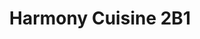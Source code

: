 ---
layout: place
title: Harmony Cuisine 2B1
permalink: /california/san-diego/harmony-cuisine-2b1.html
stateAbbr: CA
stateName: California
cityName: San Diego
seo:
  type: restaurant
  links: https://www.hc2b1.com/
place_id: ChIJAQDQQen_24ARyTSFJ-YYX9k
photos:
  - name: >-
      places/ChIJAQDQQen_24ARyTSFJ-YYX9k/photos/AeeoHcJ7gxjYyUfNFpzx87y-sSg0VpOd6mpzYu8WrI5pU-2GQprkXE13G5_tqDGGfFp5Lo8Uvfs5LBuwjoAQrMTEYf6LoHFhxC6qpNgNqLpHDLgbPIY-tsONA-_0ZcD0DVVEU-cMAQ6t_WTCKozTykhH-K-87qSNRuCaeO_pvpybqqax4jd1kAgz4lsLgkbxz5pDlox6M27mrj1xjsPhqLRQRKbDFPonb4sIHCakGcT2Bo2qO14b2lcIsDqG73PWCrzDbOJe0nq3jckBtnpafEwRYQJRDGIBNofDco4wMOg3reTMwQ
    widthPx: 1641
    heightPx: 1361
    authorAttributions:
      - displayName: Harmony Cuisine 2B1
        uri: https://maps.google.com/maps/contrib/107101354820467466077
        photoUri: >-
          https://lh3.googleusercontent.com/a-/ALV-UjXIHrl7PGwu0nsiQom9evzNcxVDUoy6_w1k8au688dwRi3AmTc=s100-p-k-no-mo
    flagContentUri: >-
      https://www.google.com/local/imagery/report/?cb_client=maps_api_places.places_api&image_key=!1e10!2sAF1QipO5SyfDT2I7nJkZzfV-wu4GYVB7MlNiLAaIN9Lk&hl=en-US
    googleMapsUri: >-
      https://www.google.com/maps/place//data=!3m4!1e2!3m2!1sAF1QipO5SyfDT2I7nJkZzfV-wu4GYVB7MlNiLAaIN9Lk!2e10!4m2!3m1!1s0x80dbffe941d00001:0xd95f18e6278534c9
  - name: >-
      places/ChIJAQDQQen_24ARyTSFJ-YYX9k/photos/AeeoHcIVMNN9mSJBVhG-DdnwWhW7dWdCH7nWtV1Wte05hi-el5mzbbyERV2_ScLBby83atS3fq5KwcLjZ4qZpSya6xs4gnfoG-5RV_oOtTa6Le8rzk1Yuui8fzj962PqK99XYpucgcBmc6Uxc6oKQzaCyDETL2uKdP5-sJRXE796kEMnZQFKQxVizb8Sn2hHoom2MelM7fdxUpn1uMAmZVnCSTF7yLZBpDAZNbXJpjOR_zW2vNNImqUPMra9IYCzgsJ9RAbVvAg2sSEcLX1CfmyjBPLieukeS3HNJGuuH881-Djh2w
    widthPx: 640
    heightPx: 480
    authorAttributions:
      - displayName: Harmony Cuisine 2B1
        uri: https://maps.google.com/maps/contrib/107101354820467466077
        photoUri: >-
          https://lh3.googleusercontent.com/a-/ALV-UjXIHrl7PGwu0nsiQom9evzNcxVDUoy6_w1k8au688dwRi3AmTc=s100-p-k-no-mo
    flagContentUri: >-
      https://www.google.com/local/imagery/report/?cb_client=maps_api_places.places_api&image_key=!1e10!2sAF1QipNohaCmXHeiQh_m0beCWWrw2PlxrPPJumng9Wg7&hl=en-US
    googleMapsUri: >-
      https://www.google.com/maps/place//data=!3m4!1e2!3m2!1sAF1QipNohaCmXHeiQh_m0beCWWrw2PlxrPPJumng9Wg7!2e10!4m2!3m1!1s0x80dbffe941d00001:0xd95f18e6278534c9
  - name: >-
      places/ChIJAQDQQen_24ARyTSFJ-YYX9k/photos/AeeoHcJ4mgMNWsrNRIr-XpuadNzWo7ItPC-evxHDHfBVd7gqNCW9ffb5bzBRH4DUwAdwXC42dnPNSZ0aB3aTx2svNjumlXaGTdRCtVLlKSG47BobJfLc1XOXuMw6smXu1fpiJTEVDRxLWxnLHzkZoItUhqGDrEjKT6jDUB2ZZH0Z3ZGb99rv__tapymc50k8gX-w7rrKkDQ_RgF0ngvUifull1hi0cdjCI0q0BTfhgj3fWcGKLxZeYfOLY3rcfo_c1TiQnDoTj7TlQo4BBDLaZ0_yHag3PaOe9wycpgw5rYkN4P5wA
    widthPx: 2588
    heightPx: 2033
    authorAttributions:
      - displayName: Harmony Cuisine 2B1
        uri: https://maps.google.com/maps/contrib/107101354820467466077
        photoUri: >-
          https://lh3.googleusercontent.com/a-/ALV-UjXIHrl7PGwu0nsiQom9evzNcxVDUoy6_w1k8au688dwRi3AmTc=s100-p-k-no-mo
    flagContentUri: >-
      https://www.google.com/local/imagery/report/?cb_client=maps_api_places.places_api&image_key=!1e10!2sAF1QipMjHzG7KV9P2zCLbdhIulpGpjG8s6FwtsCEwbcq&hl=en-US
    googleMapsUri: >-
      https://www.google.com/maps/place//data=!3m4!1e2!3m2!1sAF1QipMjHzG7KV9P2zCLbdhIulpGpjG8s6FwtsCEwbcq!2e10!4m2!3m1!1s0x80dbffe941d00001:0xd95f18e6278534c9
  - name: >-
      places/ChIJAQDQQen_24ARyTSFJ-YYX9k/photos/AeeoHcLjKc_H2MwXkh0xLklcWyS5Ba_xCnpUcGkHGD5OIESjhJ5Lq0spVDMOOUoaNA4ZMFO7vBJninI6neyPurcEbKfQN52zRSD_F4gBxNpsUANU8lmX4oni7Bdej-YVV9X4blX0DeEDETgfI0nR_nTO-IHzwSKW3aE6ANOSQQ3TX1D2xxmKyYBNpsaPx2bNI0pUaNtY8XJn4oMQzRmmR2UL3nPs836YvGtT8E9SgARYf5fxkBcYq8TCkvIr5pijZtoPwRcttBpdR58WQJBrs_QpYieZGVYIzuZzNvnugl2UMbw6ISJ028jcgl8_c7Vqt4B4OkYYoMEQzaNF0hm4x5k5adgL9RwW41lu5Stw4fYhVARr-6TkJvfRr9oxNjwuPT6xhAhs2vkjP4GhVpGnUN7xYm2x2xw3bn6l0zHvg4Y3W8J-3ySN
    widthPx: 3024
    heightPx: 4032
    authorAttributions:
      - displayName: Lilly
        uri: https://maps.google.com/maps/contrib/105298363706491538817
        photoUri: >-
          https://lh3.googleusercontent.com/a-/ALV-UjXW421tFgqCpTkoQF-Wy6ruIvKUyx-MeHQjV98WmoosaIu6fH0w=s100-p-k-no-mo
    flagContentUri: >-
      https://www.google.com/local/imagery/report/?cb_client=maps_api_places.places_api&image_key=!1e10!2sCIHM0ogKEICAgMDQ6d6ergE&hl=en-US
    googleMapsUri: >-
      https://www.google.com/maps/place//data=!3m4!1e2!3m2!1sCIHM0ogKEICAgMDQ6d6ergE!2e10!4m2!3m1!1s0x80dbffe941d00001:0xd95f18e6278534c9
  - name: >-
      places/ChIJAQDQQen_24ARyTSFJ-YYX9k/photos/AeeoHcI7dp9zf9w5JC17CAzPmT3n3QUYV9u9QxvB_LJrV51XWiMQZWyD2fGGZWgJnS9ZzWm0gYqTzL38b0seQ1V-S_iNITekcVhkRbbGRouUwFX8WqrnOJEa239H3aPVjhehHhgKU7lM3YY3-2zLwLxfUvU90TDaV26zrv4yYz2YrmZd3sRTVuo67zkwCX-5iPMXGCyEPjtgr032Qj3MH8LjevaR6eH4e30g00ks6mLjrvcDcJAvPVSyuHrsBVJqClW3EDMY40wN-DulGGndRUBoPlIwW4-K9NFVZCiI8OdSNSDzWw
    widthPx: 640
    heightPx: 488
    authorAttributions:
      - displayName: Harmony Cuisine 2B1
        uri: https://maps.google.com/maps/contrib/107101354820467466077
        photoUri: >-
          https://lh3.googleusercontent.com/a-/ALV-UjXIHrl7PGwu0nsiQom9evzNcxVDUoy6_w1k8au688dwRi3AmTc=s100-p-k-no-mo
    flagContentUri: >-
      https://www.google.com/local/imagery/report/?cb_client=maps_api_places.places_api&image_key=!1e10!2sAF1QipPMnz7oCAYKJL4CF7nA3iA2H2m796k4nLR9b50a&hl=en-US
    googleMapsUri: >-
      https://www.google.com/maps/place//data=!3m4!1e2!3m2!1sAF1QipPMnz7oCAYKJL4CF7nA3iA2H2m796k4nLR9b50a!2e10!4m2!3m1!1s0x80dbffe941d00001:0xd95f18e6278534c9
  - name: >-
      places/ChIJAQDQQen_24ARyTSFJ-YYX9k/photos/AeeoHcJ-T8AT3mIdxyUnaAbZcv8no7zvBNaz37vqIhUPDRAU65ORyWpCHnPn5q5sMiubSH2ODD0jPvlGKjvT62UZb9X2SG4MSxZ3CTr4Me4I-IhHf4zO6gpcdoBtc46OFfAEYMSswSsvCCNRmglEx4XPdpQA1t2Lsv5thczRI0IXyOzoklWPYiF7mSUhCvGkv2NlrhDMN-hZGF7xGWBT7jfUW3bNRnVe9atwoQW2McPMH1MgHVroQtuNAPUEr2bPo3q92Dyi0OJv1QI4SMfkhZhGCVvanoeTyCNMU0h6dUz3-zPIem2GpWL7uvbmZ8anqhcXv0rj39GI91SbTvx6R-g2gOevJcEiSYw1EwOcfuMiP4TooPqsWdMDbpIF2Zsx8fo86lRs2AhP-AZehdRE-rwwFnDOQJXdoT2qLSmTuq5J5LEMZw
    widthPx: 3072
    heightPx: 4080
    authorAttributions:
      - displayName: Shirley Quach
        uri: https://maps.google.com/maps/contrib/100802299700304318292
        photoUri: >-
          https://lh3.googleusercontent.com/a-/ALV-UjWCAsvz2DWi5gf1vtC5qie2A1Ryd3w30sdb9q11fnsQfDrNchZnZQ=s100-p-k-no-mo
    flagContentUri: >-
      https://www.google.com/local/imagery/report/?cb_client=maps_api_places.places_api&image_key=!1e10!2sCIHM0ogKEICAgIDfj82cPQ&hl=en-US
    googleMapsUri: >-
      https://www.google.com/maps/place//data=!3m4!1e2!3m2!1sCIHM0ogKEICAgIDfj82cPQ!2e10!4m2!3m1!1s0x80dbffe941d00001:0xd95f18e6278534c9
  - name: >-
      places/ChIJAQDQQen_24ARyTSFJ-YYX9k/photos/AeeoHcJlxV2R_qSzE2tDKhp5ut1ni2E1z2N6jO99scOFxn97Vy_pRSEM2jm1woKtxc66zunqKiawZSp14HFmTwVYJxJ4D27PIoRxQ5hpx6O9H1p3tESyK5O--NhZMwL6pHxVilfGfx3ciyvg9qlz5yOL8OLM2bdYyM28BqVE0h6T3PLVSvDFreLgmRQ_dK0BppJoQCXZCmCHQfoKLwBd9On_Bcivz694S-s-h5MPx5m9hMN-8nu0mH0IkEqSpO7Hg0HUfKe_wplqCsnvYnOSA9jNTRMbGWtHHJ3fY7kIwdA9_5CCHP5Rg6iA1uVTY5dHhEIzwozxyE39U_VR-FDjZ5yP86MZO8wTD1R0wmxyCYtyAH35hpKPhtdb5vytfyUGsQAYpJiKm9WD8n3Pa1AiaX2udi0QR7kXiviNtvDS7L1HjRmCuaUm
    widthPx: 4080
    heightPx: 3072
    authorAttributions:
      - displayName: Tom Keller
        uri: https://maps.google.com/maps/contrib/118124190989168802670
        photoUri: >-
          https://lh3.googleusercontent.com/a-/ALV-UjXs0X1_rW71dthSNPwxubcNSAHPG-KYiYwqIareftxASSg6UK_R=s100-p-k-no-mo
    flagContentUri: >-
      https://www.google.com/local/imagery/report/?cb_client=maps_api_places.places_api&image_key=!1e10!2sCIHM0ogKEICAgID-naCjigE&hl=en-US
    googleMapsUri: >-
      https://www.google.com/maps/place//data=!3m4!1e2!3m2!1sCIHM0ogKEICAgID-naCjigE!2e10!4m2!3m1!1s0x80dbffe941d00001:0xd95f18e6278534c9
  - name: >-
      places/ChIJAQDQQen_24ARyTSFJ-YYX9k/photos/AeeoHcLcdLst5QBf0F8vCJhODG5tCu6aT4vg3iTbQoPmIOTIgaSbyqS4KROPfQSTq_0AH5DcG8l1QoYUi9AKaiRv51ZuhRXeaA8QxpX0nFrL1MJKGB8B6UWqTPTaxGucd_EwnjJH7ar1ShX_LZvb-XEDBJQ6Hj3MuoO9YWLgv8K-KnW7UTjY1O5yzNh4vmpsE4d_7Z0IZp_aafNHK8R-TgR-V0jdvhU33hWnepSa0jS5_VcVw2RxVmly1dsGPemcgGwsUJXJG0kG5--7T0RHXBwN4HmIYC2kjwl6hQlTM9Cp6HNV6Q
    widthPx: 640
    heightPx: 480
    authorAttributions:
      - displayName: Harmony Cuisine 2B1
        uri: https://maps.google.com/maps/contrib/107101354820467466077
        photoUri: >-
          https://lh3.googleusercontent.com/a-/ALV-UjXIHrl7PGwu0nsiQom9evzNcxVDUoy6_w1k8au688dwRi3AmTc=s100-p-k-no-mo
    flagContentUri: >-
      https://www.google.com/local/imagery/report/?cb_client=maps_api_places.places_api&image_key=!1e10!2sAF1QipNrXzvkvuS7qjkufRillJTNsu4TINqd96sboKLX&hl=en-US
    googleMapsUri: >-
      https://www.google.com/maps/place//data=!3m4!1e2!3m2!1sAF1QipNrXzvkvuS7qjkufRillJTNsu4TINqd96sboKLX!2e10!4m2!3m1!1s0x80dbffe941d00001:0xd95f18e6278534c9
  - name: >-
      places/ChIJAQDQQen_24ARyTSFJ-YYX9k/photos/AeeoHcJmGA3HxwYmeaq6lBaHmu-lxsEb8e3E5iRPUGo2KyM7oB-iUhsx8fwIOhAxCflEVftwkgon4kjKXPt8DOfpCx1pTW3h7U-1CY5pj4e6sjtjb6U3jn4eU29nKk2peGmB9_HPcH3Lb0VVaUpXkrXAUcrDaXe8J9QKxez7QgsnFm3pFI1RgBOx6XrPgz3r80GUF0ACBJYibjVGy23VApYwd_BGQNgo4h0qKlNpnTqKSOhYvOE3FohcPE-07G5mUk4-p4rdi0B-DF0sYZEBgdzBLYB8UPxu8tjtGr9UGqxbH8HId4W5w3NCzr77m-5z6bQkElf4D-ap3qPOrJDtnojUhsj8G0k7afZ5JrTLSr4WK3W2PoIm8olMjs_01zXXhFHXK8BWgXiCW9Tt0xGZGrcR7qWWB44FdfU6Thc0XSzrRwCdaY8
    widthPx: 4032
    heightPx: 3024
    authorAttributions:
      - displayName: Roderick Luna
        uri: https://maps.google.com/maps/contrib/108425840847991149946
        photoUri: >-
          https://lh3.googleusercontent.com/a-/ALV-UjVxEu3XC15D_pI7eMNWBTUZ1xGIUd80PVu3V_IsdsxqTjDh31ozrg=s100-p-k-no-mo
    flagContentUri: >-
      https://www.google.com/local/imagery/report/?cb_client=maps_api_places.places_api&image_key=!1e10!2sCIHM0ogKEICAgMCQoLPxzQE&hl=en-US
    googleMapsUri: >-
      https://www.google.com/maps/place//data=!3m4!1e2!3m2!1sCIHM0ogKEICAgMCQoLPxzQE!2e10!4m2!3m1!1s0x80dbffe941d00001:0xd95f18e6278534c9
  - name: >-
      places/ChIJAQDQQen_24ARyTSFJ-YYX9k/photos/AeeoHcJt8YvHxCunSKilu0SSUMmYpEuAdmvhT1_hUd-McCxAdbZFXaNKvHqN9r_lP6Gg-vKHHsHBdqHDsZRnBj-GBVg1l4Xw5zpzTYETTMp3kn1qUo-zpR_lJejLvI_yZUzdCl7CYDj9xO1QH6vq7VBIQutC9JXjZ5t7YgeQp6rnG4D5n_jXr-PH5UwHj66KIvtVC2VI67wAja2Pfv_3TJ74v3P5fYb3hcH6en-TDMpWLJFT-vbTHqh4xUEn8kXotpye8DXdlgDZDcc7FpQyyfZhP-mcnbJld-D_5jEF-uHY1uLUz9eJnaiCTvsU25E8wl5s7HjURAgwDmx-4ZMMyyU5oFy3YbBGW0W_wGFGBzTVlSLMGBR9NW-XkHDsuWqbk6q1IdR-D69kks6CoD0AJL4G1Z6rXXTlfkTnfg3TI_nkJhW8JpM
    widthPx: 4080
    heightPx: 3072
    authorAttributions:
      - displayName: Niema Moshiri
        uri: https://maps.google.com/maps/contrib/103307865537868770734
        photoUri: >-
          https://lh3.googleusercontent.com/a-/ALV-UjUrV-Xhuz13v6z_0HvCSiCQKMsGL48DgsJOzMmWMD8kQks0kEzpuw=s100-p-k-no-mo
    flagContentUri: >-
      https://www.google.com/local/imagery/report/?cb_client=maps_api_places.places_api&image_key=!1e10!2sCIHM0ogKEICAgICroO2HgwE&hl=en-US
    googleMapsUri: >-
      https://www.google.com/maps/place//data=!3m4!1e2!3m2!1sCIHM0ogKEICAgICroO2HgwE!2e10!4m2!3m1!1s0x80dbffe941d00001:0xd95f18e6278534c9
address: '3904 Convoy St #117, San Diego, CA 92111, USA'
street: '3904 Convoy St #117'
city: San Diego
state: CA
zip: '92111'
country: USA
neighborhood: Kearny Mesa
latitude: '32.814747'
longitude: '-117.154848'
accessibility_options:
  wheelchairAccessibleParking: true
  wheelchairAccessibleEntrance: true
  wheelchairAccessibleRestroom: true
  wheelchairAccessibleSeating: true
business_status: OPERATIONAL
name: Harmony Cuisine 2B1
google_maps_links:
  directionsUri: >-
    https://www.google.com/maps/dir//''/data=!4m7!4m6!1m1!4e2!1m2!1m1!1s0x80dbffe941d00001:0xd95f18e6278534c9!3e0
  placeUri: https://maps.google.com/?cid=15663265405802460361
  writeAReviewUri: >-
    https://www.google.com/maps/place//data=!4m3!3m2!1s0x80dbffe941d00001:0xd95f18e6278534c9!12e1
  reviewsUri: >-
    https://www.google.com/maps/place//data=!4m4!3m3!1s0x80dbffe941d00001:0xd95f18e6278534c9!9m1!1b1
  photosUri: >-
    https://www.google.com/maps/place//data=!4m3!3m2!1s0x80dbffe941d00001:0xd95f18e6278534c9!10e5
primary_type: Sushi Restaurant
opening_hours:
  regular: null
  current: null
secondary_opening_hours:
  regular:
    weekdayDescriptions: null
    type: null
  current:
    weekdayDescriptions: null
    type: null
phone: (858) 737-4777
price_level: PRICE_LEVEL_MODERATE
price_range: $50 &ndash; $100
rating: '4.8'
rating_count: 0
website: https://www.hc2b1.com/
description: >-
  Explore Harmony Cuisine 2B1 in San Diego$$$Harmony Cuisine 2B1 in San Diego,
  CA, stands out as a modern eatery blending traditional and inventive sushi
  options, making it a top choice for those seeking fresh Japanese-inspired
  dishes in a welcoming setting. The spot offers a variety of creative rolls and
  omakase selections that highlight high-quality ingredients, appealing to
  anyone exploring sushi restaurants in the area. With accessibility features
  like wheelchair-friendly entrances and parking, it ensures a comfortable visit
  for all guests. Additionally, the moderate pricing and selection of beverages
  add to its appeal as a go-to destination for casual yet memorable meals. This
  sushi place near San Diego's vibrant neighborhoods provides an ideal spot for
  enjoying fusion fare that balances authenticity with innovation.
generative_summary: >-
  Explore Harmony Cuisine 2B1 in San Diego$$$Harmony Cuisine 2B1 in San Diego,
  CA, stands out as a modern eatery blending traditional and inventive sushi
  options, making it a top choice for those seeking fresh Japanese-inspired
  dishes in a welcoming setting. The spot offers a variety of creative rolls and
  omakase selections that highlight high-quality ingredients, appealing to
  anyone exploring sushi restaurants in the area. With accessibility features
  like wheelchair-friendly entrances and parking, it ensures a comfortable visit
  for all guests. Additionally, the moderate pricing and selection of beverages
  add to its appeal as a go-to destination for casual yet memorable meals. This
  sushi place near San Diego's vibrant neighborhoods provides an ideal spot for
  enjoying fusion fare that balances authenticity with innovation.
generative_disclosure: Summarized by AI using the Grok-3-Mini model.
reviews:
  - name: >-
      places/ChIJAQDQQen_24ARyTSFJ-YYX9k/reviews/ChdDSUhNMG9nS0VJQ0FnSURQNkpHejlRRRAB
    relativePublishTimeDescription: 4 months ago
    rating: 5
    text:
      text: >-
        Our favorite sushi spot and it’s now a tradition for my closest friends
        and I to come here for our birthdays and to celebrate any special
        occasion. Amazing sushi, wonderful service, and head chef Mikey-san is
        always so entertaining while teaching us about each type of fish and
        sushi
      languageCode: en
    originalText:
      text: >-
        Our favorite sushi spot and it’s now a tradition for my closest friends
        and I to come here for our birthdays and to celebrate any special
        occasion. Amazing sushi, wonderful service, and head chef Mikey-san is
        always so entertaining while teaching us about each type of fish and
        sushi
      languageCode: en
    authorAttribution:
      displayName: Jenna Lee
      uri: https://www.google.com/maps/contrib/112763473114272236671/reviews
      photoUri: >-
        https://lh3.googleusercontent.com/a-/ALV-UjU9SL8vCmWF8q3SqgrsFdkjHXRAdshGuaTnUXeRebrGADKEiQn6dg=s128-c0x00000000-cc-rp-mo
    publishTime: '2024-11-28T18:43:30.128988Z'
    flagContentUri: >-
      https://www.google.com/local/review/rap/report?postId=ChdDSUhNMG9nS0VJQ0FnSURQNkpHejlRRRAB&d=17924085&t=1
    googleMapsUri: >-
      https://www.google.com/maps/reviews/data=!4m6!14m5!1m4!2m3!1sChdDSUhNMG9nS0VJQ0FnSURQNkpHejlRRRAB!2m1!1s0x80dbffe941d00001:0xd95f18e6278534c9
  - name: >-
      places/ChIJAQDQQen_24ARyTSFJ-YYX9k/reviews/ChdDSUhNMG9nS0VJQ0FnSUQzMkxiVXFBRRAB
    relativePublishTimeDescription: 5 months ago
    rating: 5
    text:
      text: >-
        Highly recommend this sushi spot for its fresh, high-quality fish,
        creative rolls, and welcoming vibe. The atmosphere was vibrant yet warm
        and inviting. Our server Gina was incredibly friendly and knowledgeable,
        making us feel right at home. Despite being busy on a Friday night, we
        were seated easily at the bar. Can’t wait to come back soon!
      languageCode: en
    originalText:
      text: >-
        Highly recommend this sushi spot for its fresh, high-quality fish,
        creative rolls, and welcoming vibe. The atmosphere was vibrant yet warm
        and inviting. Our server Gina was incredibly friendly and knowledgeable,
        making us feel right at home. Despite being busy on a Friday night, we
        were seated easily at the bar. Can’t wait to come back soon!
      languageCode: en
    authorAttribution:
      displayName: Jacqueline Perry
      uri: https://www.google.com/maps/contrib/112659067313484749137/reviews
      photoUri: >-
        https://lh3.googleusercontent.com/a/ACg8ocIbXFU0sOaB9y3epNerNH14vcsB8_4bpKTpsSViMnLLkY_VhQ=s128-c0x00000000-cc-rp-mo
    publishTime: '2024-11-12T00:17:19.927038Z'
    flagContentUri: >-
      https://www.google.com/local/review/rap/report?postId=ChdDSUhNMG9nS0VJQ0FnSUQzMkxiVXFBRRAB&d=17924085&t=1
    googleMapsUri: >-
      https://www.google.com/maps/reviews/data=!4m6!14m5!1m4!2m3!1sChdDSUhNMG9nS0VJQ0FnSUQzMkxiVXFBRRAB!2m1!1s0x80dbffe941d00001:0xd95f18e6278534c9
  - name: >-
      places/ChIJAQDQQen_24ARyTSFJ-YYX9k/reviews/ChZDSUhNMG9nS0VJQ0FnSUNQM2Y3cExREAE
    relativePublishTimeDescription: 4 months ago
    rating: 5
    text:
      text: >-
        Wow, this place is absolutely phenomenal.  I’ve been living in San Diego
        for four years and Southern California for my whole life, and I’ve been
        searching for the best sushi restaurant in CA.  I thought it would be
        nearly impossible after recently going on a trip to Japan, but my
        husband found this place and we decided to give it a chance.


        I’m so glad we did because the sushi was absolutely wonderful and the
        service was superb.  We ordered a plethora of things starting with the
        dry sake, calamari, wagyu risotto, then moving onto the nigiris
        (albacore, yellowtail belly, orange toro, and yuzu pepper chu-toro), the
        Victor roll, and the spicy tuna scallop roll.  Each bite was so juicy
        and honestly the best we ever had, that I’m writing my review as we left
        the restaurant just two minutes ago.


        Highly recommend for people craving authentic sushi and nigiri.  The
        interior was also impeccably designed and I couldn’t be happier with my
        dinner experience here.  We finished with the matcha and chocolate panna
        cotta, and it was truly the best way to round out our experience.
      languageCode: en
    originalText:
      text: >-
        Wow, this place is absolutely phenomenal.  I’ve been living in San Diego
        for four years and Southern California for my whole life, and I’ve been
        searching for the best sushi restaurant in CA.  I thought it would be
        nearly impossible after recently going on a trip to Japan, but my
        husband found this place and we decided to give it a chance.


        I’m so glad we did because the sushi was absolutely wonderful and the
        service was superb.  We ordered a plethora of things starting with the
        dry sake, calamari, wagyu risotto, then moving onto the nigiris
        (albacore, yellowtail belly, orange toro, and yuzu pepper chu-toro), the
        Victor roll, and the spicy tuna scallop roll.  Each bite was so juicy
        and honestly the best we ever had, that I’m writing my review as we left
        the restaurant just two minutes ago.


        Highly recommend for people craving authentic sushi and nigiri.  The
        interior was also impeccably designed and I couldn’t be happier with my
        dinner experience here.  We finished with the matcha and chocolate panna
        cotta, and it was truly the best way to round out our experience.
      languageCode: en
    authorAttribution:
      displayName: Juliet Park
      uri: https://www.google.com/maps/contrib/101686572021044643739/reviews
      photoUri: >-
        https://lh3.googleusercontent.com/a-/ALV-UjXys8Cqno-u0OH66a8R-uuk8p7sqxPsW7ZUpssqx8kR6mKEyJuj=s128-c0x00000000-cc-rp-mo-ba3
    publishTime: '2024-11-27T05:40:32.231706Z'
    flagContentUri: >-
      https://www.google.com/local/review/rap/report?postId=ChZDSUhNMG9nS0VJQ0FnSUNQM2Y3cExREAE&d=17924085&t=1
    googleMapsUri: >-
      https://www.google.com/maps/reviews/data=!4m6!14m5!1m4!2m3!1sChZDSUhNMG9nS0VJQ0FnSUNQM2Y3cExREAE!2m1!1s0x80dbffe941d00001:0xd95f18e6278534c9
  - name: >-
      places/ChIJAQDQQen_24ARyTSFJ-YYX9k/reviews/ChZDSUhNMG9nS0VJQ0FnSURINzluMlRBEAE
    relativePublishTimeDescription: 6 months ago
    rating: 5
    text:
      text: >-
        What an insane place!!! The quality of fish is from another planet. So
        buttery it melts in your mouth. Everything we ordered was spectacular.
        My favorites were hamachi belly and A.Bu.Ri. Don’t be afraid to get
        seared fish because it’s not overly seared it’s actually absolutely
        delightful.

        The atmosphere is what I would call elevated casual. The prices are
        really reasonable for the quality. The service was great and our chef
        was a master of his art and also funny. Great overall experience.
      languageCode: en
    originalText:
      text: >-
        What an insane place!!! The quality of fish is from another planet. So
        buttery it melts in your mouth. Everything we ordered was spectacular.
        My favorites were hamachi belly and A.Bu.Ri. Don’t be afraid to get
        seared fish because it’s not overly seared it’s actually absolutely
        delightful.

        The atmosphere is what I would call elevated casual. The prices are
        really reasonable for the quality. The service was great and our chef
        was a master of his art and also funny. Great overall experience.
      languageCode: en
    authorAttribution:
      displayName: Daria
      uri: https://www.google.com/maps/contrib/111273532976381725589/reviews
      photoUri: >-
        https://lh3.googleusercontent.com/a-/ALV-UjWY3oDY-Jq4oK2VJ5ledZ5JmpfesESXmoa32YONNoQ5rctC0sjxuA=s128-c0x00000000-cc-rp-mo-ba3
    publishTime: '2024-09-21T06:12:47.821876Z'
    flagContentUri: >-
      https://www.google.com/local/review/rap/report?postId=ChZDSUhNMG9nS0VJQ0FnSURINzluMlRBEAE&d=17924085&t=1
    googleMapsUri: >-
      https://www.google.com/maps/reviews/data=!4m6!14m5!1m4!2m3!1sChZDSUhNMG9nS0VJQ0FnSURINzluMlRBEAE!2m1!1s0x80dbffe941d00001:0xd95f18e6278534c9
  - name: >-
      places/ChIJAQDQQen_24ARyTSFJ-YYX9k/reviews/ChdDSUhNMG9nS0VJQ0FnTURRNmQ2ZWpnRRAB
    relativePublishTimeDescription: a month ago
    rating: 5
    text:
      text: >-
        This is an amazing experience. Felipe and Ivan, the chefs, and our
        server Shannon, were so kind and made us feel special while we
        celebrated our anniversary. Eat here !!!
      languageCode: en
    originalText:
      text: >-
        This is an amazing experience. Felipe and Ivan, the chefs, and our
        server Shannon, were so kind and made us feel special while we
        celebrated our anniversary. Eat here !!!
      languageCode: en
    authorAttribution:
      displayName: Lilly
      uri: https://www.google.com/maps/contrib/105298363706491538817/reviews
      photoUri: >-
        https://lh3.googleusercontent.com/a-/ALV-UjXW421tFgqCpTkoQF-Wy6ruIvKUyx-MeHQjV98WmoosaIu6fH0w=s128-c0x00000000-cc-rp-mo-ba4
    publishTime: '2025-03-12T03:48:36.916262Z'
    flagContentUri: >-
      https://www.google.com/local/review/rap/report?postId=ChdDSUhNMG9nS0VJQ0FnTURRNmQ2ZWpnRRAB&d=17924085&t=1
    googleMapsUri: >-
      https://www.google.com/maps/reviews/data=!4m6!14m5!1m4!2m3!1sChdDSUhNMG9nS0VJQ0FnTURRNmQ2ZWpnRRAB!2m1!1s0x80dbffe941d00001:0xd95f18e6278534c9
review_summary: >-
  Insights from Recent Reviews$$$Folks searching for the best sushi near me
  often praise this spot for its incredibly fresh and flavorful fish that
  delivers a melt-in-your-mouth experience with every bite. Reviewers highlight
  the creative rolls and variety of options, noting how they make for an
  exciting and satisfying meal without breaking the bank. The service comes
  across as friendly and engaging, with staff adding a fun element that enhances
  the overall vibe and keeps things lively. Many appreciate the welcoming
  atmosphere, perfect for special occasions or groups, making it a reliable
  choice for authentic Japanese-inspired dining. Overall, it's clear that
  visitors keep coming back for the quality and value, solidifying its
  reputation among local sushi enthusiasts.
review_disclosure: Summarized by AI using the Grok-3-Mini model.
parking_options:
  freeParkingLot: true
  freeStreetParking: true
payment_options:
  acceptsCreditCards: true
  acceptsDebitCards: true
  acceptsCashOnly: false
  acceptsNfc: true
allow_dogs: null
curbside_pickup: false
delivery: true
dine_in: true
good_for_children: false
good_for_groups: null
good_for_sports: false
live_music: false
menu_for_children: false
outdoor_seating: false
reservable: true
restroom: true
serves_beer: true
serves_breakfast: null
serves_brunch: null
serves_cocktails: true
serves_coffee: true
serves_dinner: true
serves_dessert: true
serves_lunch: true
serves_vegetarian_food: false
serves_wine: true
takeout: true
update_category: pro
places_description: null

---